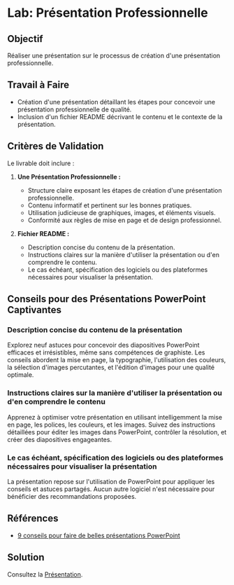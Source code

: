 # Lab: Présentation Professionnelle 

## Objectif
Réaliser une présentation sur le processus de création d'une présentation professionnelle.

## Travail à Faire
- Création d'une présentation détaillant les étapes pour concevoir une présentation professionnelle de qualité.
- Inclusion d'un fichier README décrivant le contenu et le contexte de la présentation.

## Critères de Validation

Le livrable doit inclure :
1. **Une Présentation Professionnelle :** 
   - Structure claire exposant les étapes de création d'une présentation professionnelle.
   - Contenu informatif et pertinent sur les bonnes pratiques.
   - Utilisation judicieuse de graphiques, images, et éléments visuels.
   - Conformité aux règles de mise en page et de design professionnel.

2. **Fichier README :**
   - Description concise du contenu de la présentation.
   - Instructions claires sur la manière d'utiliser la présentation ou d'en comprendre le contenu.
   - Le cas échéant, spécification des logiciels ou des plateformes nécessaires pour visualiser la présentation.
     
## Conseils pour des Présentations PowerPoint Captivantes

### Description concise du contenu de la présentation 
Explorez neuf astuces pour concevoir des diapositives PowerPoint efficaces et irrésistibles, même sans compétences de graphiste. Les conseils abordent la mise en page, la typographie, l'utilisation des couleurs, la sélection d'images percutantes, et l'édition d'images pour une qualité optimale.

### Instructions claires sur la manière d'utiliser la présentation ou d'en comprendre le contenu 
Apprenez à optimiser votre présentation en utilisant intelligemment la mise en page, les polices, les couleurs, et les images. Suivez des instructions détaillées pour éditer les images dans PowerPoint, contrôler la résolution, et créer des diapositives engageantes.

### Le cas échéant, spécification des logiciels ou des plateformes nécessaires pour visualiser la présentation 
La présentation repose sur l'utilisation de PowerPoint pour appliquer les conseils et astuces partagés. Aucun autre logiciel n'est nécessaire pour bénéficier des recommandations proposées.

## Références

- [9 conseils pour faire de belles présentations PowerPoint](https://www.shutterstock.com/fr/blog/belles-presentations-powerpoint)

## Solution

Consultez la [Présentation](https://docs.google.com/presentation/d/1qdtIZn3wGKouIsgS0t0N27zO4qVcW-h3hcE13r6NJvM/edit?usp=sharing).
